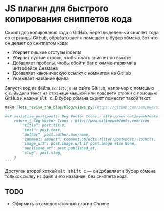 # JS плагин для быстрого копирования сниппетов кода
Скрипт для копирования кода с GitHub. Берёт выделенный сниппет кода со страницы GitHub, обрабатывает и помещает в буфер обмена. Вот что он делает со сниппетом кода:

- Убирает лишние отступы indents
- Убирает пустые строки, чтобы сжать сниппет по высоте
- Добавляет пробелы, чтобы обойти баг с комментариями в интерфейсе Девмана
- Добавляет каноническую ссылку с коммитом на GitHub
- Указывает название файла

Запусти код из файла `script.js` на сайте GitHub, например с помощью [cjs](https://chrome.google.com/webstore/detail/custom-javascript-for-web/poakhlngfciodnhlhhgnaaelnpjljija). Выдели текст на странице мышкой или подсвети строки с помощью GitHub и нажми <kbd>alt c</kbd>. В буфер обмена скрипт поместит такой текст:

~~~markdown
Файл [lets_revive_the_blog/blog/views.py](https://github.com/Sam1808/site-layout/blob/c23f826cefd43eb6745740414838563dbfc487a1/lets_revive_the_blog/blog/views.py#L9-L18)
```
def serialize_post(post): Svg Vector Icons : http://www.onlinewebfonts.com/icon 
    return { Svg Vector Icons : http://www.onlinewebfonts.com/icon 
        "title": post.title,
        "text": post.text,
        "author": post.author.username,
        "comments_amount": Comment.objects.filter(post=post).count(),
        "image_url": post.image.url if post.image else None,
        "published_at": post.published_at,
        "slug": post.slug,
    }
```
~~~

Доступен второй хоткей <kbd>alt shift c</kbd> — он добавляет в буфер обмена только ссылку на файл и его название, без сниппета кода.

## TODO

- Оформить в самодостаточный плагин Chrome